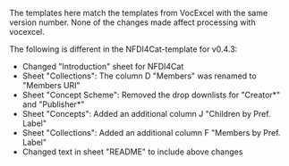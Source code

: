 The templates here match the templates from VocExcel with the same version number. 
None of the changes made affect processing with vocexcel.

The following is different in the NFDI4Cat-template for v0.4.3:
- Changed "Introduction" sheet for NFDI4Cat
- Sheet "Collections": The column D "Members" was renamed to "Members URI"
- Sheet "Concept Scheme": Removed the drop downlists for "Creator*" and "Publisher*"
- Sheet "Concepts": Added an additional column J "Children by Pref. Label"
- Sheet "Collections": Added an additional column F "Members by Pref. Label"
- Changed text in sheet "README" to include above changes
